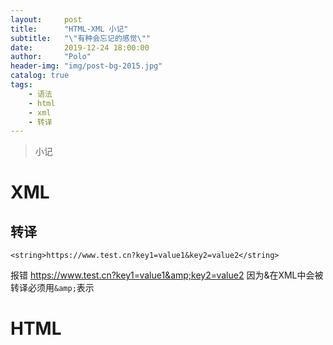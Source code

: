 ```yaml
---
layout:     post
title:      "HTML-XML 小记"
subtitle:   "\"有种会忘记的感觉\""
date:       2019-12-24 18:00:00
author:     "Polo"
header-img: "img/post-bg-2015.jpg"
catalog: true
tags:
    - 语法
    - html
    - xml
    - 转译
---  
```


> 小记 

# XML  

## 转译  
    <string>https://www.test.cn?key1=value1&key2=value2</string>
报错
    <string>https://www.test.cn?key1=value1&amp;key2=value2</string>
因为&在XML中会被转译必须用`&amp;`表示


# HTML  
